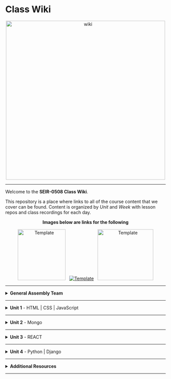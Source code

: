 # Class Wiki

<div align="center">
  <img src="https://i.imgur.com/WNe3NwE.png" alt="wiki" height="500">
</div>

___
Welcome to the <b>SEIR-0508 Class Wiki</b>.

This repository is a place where links to all of the course content that we cover can be found. Content is organized by <i>Unit</i> and <i>Week</i> with lesson repos and class recordings for each day.
<br>


<div align="center" display:"row">
<b>Images below are links for the following</b>



<a href="https://github.com/bmorataya3/Pull-Request-Template" target="_blank"><img src="https://i.imgur.com/WYBWzSth.png" alt="Template" height="160" width="150"></a> &nbsp; 
<a href="https://github.com/seir-/daily_js_challenges" target="_blank"><img src="https://i.imgur.com/W2YYUOPb.png" alt="Template"></a>  &nbsp; 
<a href="https://github.com/seir-123/cs_data_structures" target="_blank"><img src="https://i.imgur.com/Bq75otNm.png" alt="Template" height="160" width="175" ></a>
</div>



____
<details><summary><strong>General Assembly Team</strong></summary><p>



____

<div align="center">
  <img width="200px" src="https://i.imgur.com/xDwQZ7E.png" alt="jeremy">
  <h3>Jeremy Taubman</h3>
  <h4>Lead Instructor</h4>
  <p>My name is Jeremy Taubman, I live outside of Hartford and have been with GA since 2019. I will be the <b>Lead Instructor</b> for this immersive.</p>
  <p>Outside of programming, I enjoy music, cooking, and solving crossword puzzles. I love learning new things, building up projects with Javascript and Python, and can make some of the best Ramen you’ll ever have.</p>
  <span><a href="https://github.com/taubman33">GitHub</a> | <a href="https://www.linkedin.com/in/jeremy-taubman/">LinkedIn</a></span>
  <br>
</div>

____

<div align="center">
  <img width="200px" src="https://i.imgur.com/TkTJmAs.png" alt="brittany">
  <h3>Brittany Morataya</h3>
  <h4>Senior Instructional Associate</h4>
  <p>My name is Brittany and I will be your <b>Instructor Associate (IA)</b>. I will be here as added support through your journey of becoming a software engineer.</p>
  <p>As a GA graduate, I have been in your shoes and understand what it takes to get through such a course. As for my experience, with a focus in front-end design, I freelanced for multiple clients implementing skills from previous experience with managing teams, data collection, and communication to provide a positive and open space for colleagues and clients. This will be my second cohort as an IA and I am excited to guide and help shape your minds.</p>
  <span><a href="https://github.com/bmorataya3">GitHub</a> | <a href="https://www.linkedin.com/in/brittany-morataya/">LinkedIn</a></span>
  <br>
</div>

____

<div align="center">
  <img width="200px" src="https://i.imgur.com/Inhk8OE.jpeg" alt="tiffany">
  <h3>Tiffany Pereira</h3>
  <h4>Instructional Associate</h4>
  <p>My name is Tiffany, I live in Boston and I will be one of your <b>Instructor Associates (IA)</b>. Having completed GA in May, I understand the challenges that come with learning these new languages and concepts. </p>
  <p>During my time in the course I discovered my interest in backend programming and languages such as SQL and python. Besides programming I enjoy finding new TV shows to binge watch, traveling, and photography. I look forward to helping you all have the best learning experience and dive into the world of Tech!</p>
  <span><a href="https://github.com/tiffpereira">GitHub</a> | <a href="https://www.linkedin.com/in/tiffanympereira/">LinkedIn</a></span>
  <br>
</div>

____

<div align="center">
  <h3>Jordan Bank</h3>
  <h4>Instructional Associate</h4>

<p>I'm a software developer, digital artist, and photographer from New York. I'm also a Software Engineering Alum and I'm excited to help new students find their footing. I usually spend my free time cooking, trying new restaurants, or watching the Knicks lose.</p>

____


<li><details><summary><strong>Teaching Assistants</strong></summary><p>

<p>TAs will lead nightly study and debugging sessions that are <b>highly recommended</b> to attend.</p>

<div align="center">
  <img width="200px" src="https://i.imgur.com/a5jjxUf.jpg" alt="kristina">
  <h3>Kristina Vanbergen-DeSilva</h3>
  <h4>Teaching Assistant</h4>
  <p>My name is Kristina and I will be one of your Teaching Assistants. I am a recent GA grad from New York, interested in full-stack development and experienced with React/Vue on the front-end & SQL on the backend, Before becoming a developer, I worked for several years teaching children as a nanny, and teaching volunteers at a non-profit organization. Very excited to bring that experience to GA and welcome a new cohort of future software engineers!</p>
  <span><a href="https://github.com/kavdesilva">GitHub</a>  | <a href="https://www.linkedin.com/in/kristina-vanbergen-desilva/">LinkedIn</a></span>
  <br>
</div>

____



<div align="center">
  <img width="200px" src="https://i.imgur.com/dH5Pznf.png" alt="default">
  <h3>Tylus Dawkins</h3>
  <h4>Teaching Assistant</h4>
  <!--   <p>Hello everyone, I am a default placeholder for an instructors introduction paragraph. This instructor's role will be to be a faceless representation of what an instructor might be, but nothing more. They will lead no lessons, they will offer no help, they will father no sons. They are void.</p>
  <p>I am nothing but a filler for where an instructor might put their personal brand statement! I just sit here and fill space so that the developer can see what it might look like when an instructor has actually provided them with their intro. I have no purpose beyond that and my existence is meaningless!</p> -->
  <!--   <span><a href="https://github.com/">GitHub</a> | <a href="https://linkedin.com/">LinkedIn</a></span> -->
  <br>
</div>


____

</p></details></li>

<li><details><summary><strong>Student Success</strong></summary><p>

<p>This teams job is to ensure your success <i>during</i> the immersive. Any administrative, financial, or interpersonal questions can be directed to them.</p>

____

<div align="center">
  <h3>Alyx Warner</h3>
  <h4>Student Success Specialist</h4>
  <br>
</div>


____

</p></details></li>



____
<details><summary><strong>Class Policies</strong></summary><p>

Below, you will find Class Policies and Requirements as laid out in Orientation and conveyed by the Instructional Team.  We compile them here for your reference and review.

</p>

<ul type="none">

<li><details><summary><strong>Code of Conduct</strong></summary><p>

<ul>
  <li>Foster a productive classroom environment.</li>
  <li>Treat others with respect and dignity.</li>
  <li>Remember that everyone is coming at this with a different background.</li>
  <li>Professionalism in all methods of communication, both in-person <i>and</i> online.
    <ul>
      <li>Slack is an extension of our on-campus community. We ask that you remain courteous, respectful, and professional while engaging on Slack.</li>
    </ul>
  </li>
  <li><b>Zero tolerance for plagiarism and cheating.</b></li>
</ul>

</p></details></li>

<li><details><summary><strong>Deliverable Submission Requirements</strong></summary><p>

<ul>
  <li>Deliverables must be submitted following the <a href="https://github.com/SEIR-123/template_pull_request">PR Guidelines</a>.</li>
  <li>Students must meet deliverable requirements for the submission to be marked as "Complete".</li>
  <li>Deliverables are <i>always</i> due the following class day at the beginning of class, unless otherwise stated.</li>
  <li>There is a grace period for re-submission or late submission.  All re-submits/late submits are due the <b>Monday following the week of assignment</b>.
    <ul>
      <li>Deliverables assigned on Fridays <b>do not</b> have a re-submit <i>or</i> late submit grace period.</li>
      <li>Deliverables submitted <i>after</i> the grace period <b>will not</b> be graded or accepted and will be marked as "Incomplete".</li>
    </ul>
  </li>
</ul>

</p></details></li>

<li><details><summary><strong>Graduation Requirements</strong></summary><p>

<ul>
  <li>Meet Project Requirements.
    <ul><li>Satisfactorily complete and present a project for <i>each</i> of the <b>4</b> units.</li></ul>
  </li>
  <li>Submit and complete a <i>minimum</i> of <b>80%</b> of deliverables (labs, homework, etc.).</li>
  <li>Adhere to attendance policy.
    <ul>
      <li>Students are allowed <b>3</b> absences over the <i>entire</i> course.</li>
      <li><b>3</b> tardies or early departures equals <b>1</b> absence.</li>
      <li>Tardy policy <i>includes</i> Outcomes participation.</li>
    </ul>
  </li>
</ul>

</p></details></li>

<li><details><summary><strong>A Note on Plagiarism</strong></summary><p>

<ul>
  <li>Plagiarism is a serious offense and grounds for immediate withdrawal.</li>
  <li>You are encouraged to ask others, including students, instructors, and sites like <i>Stack Overflow</i> for help. However, it is <b><i>not acceptable to copy</i></b> another persons code and submit it as your own. More importantly, it is detrimental to your own learning and growth.</li>
  <li>Small snippets of code that solve small problems taken from sites like <i>Stack Overflow</i> are generally an exception to this rule. If you aren't sure, it is your responsibility to <b><i>ask your instructor</i></b>. To be on the safe side, we ask that you credit the person/resource you got the code from in a comment, and let an instructor take a look at it.</li>
</ul>

</p></details></li>

Observed Holidays

<p>
The following dates are observed Holidays for this immersive.  There will be no class days on or within any of the date ranges listed below.  These will not decrease the overall length of the immersive, but add on additional replacement days to the end to fulfill the 12 weeks. If you have any questions regarding Holidays, or have a special circumstance, please don't hesitate to reach out to your instructional team.
</p>

| Holiday | Date(s) |
|:---:|:---:|
| Memorial Day | May 29, 2023 |
| Juneteenth | June 19, 2023 |
| Independence Day | July 4, 2023 |


</details>
____

# Class Schedule

### Unit 1 - 
	Week 1 - HTML, CSS, JS, DOM Manipulation
	Week 2 - JS Higher Order Functions, OOP, API calls + Axios
	Week 3 - Project 1 (API Call / JS Game)

### Unit 2 - 
	Week 4 - React Basics, React Hooks
	Week 5 - React Hooks, Router, Axios and API calls
	Week 6 - Project 2 (React Axios)

### Unit 3 -
	Week 7 - Mongo, Mongoose, Express
	Week 8 - Mongoose with Express, React + Auth with JWT
	Week 9 - Group MERN Stack Project

### Unit 4 -
	  Week 10 - Python, Django
	  Week 11 - Django Auth, Group Hackathon
	  Week 12 - Capstone Project  


</p></details></li>

____

<details><summary><strong>Unit 1</strong> - HTML | CSS | JavaScript</summary><p>

<ul type="none">

  <li><details><summary><strong>Week 1</strong></summary><p>

  <p>
  In Week 1, we review the fundamental concepts of <b>HTML</b>, <b>CSS</b>, and <b>JavaScript</b> along with introducing <b>git</b> workflow, <b>terminal</b> commands, and writing professional <b>markdown</b> files. We also learn about the <b>JavaScript DOM</b> and how to use <b>events</b> to affect it.
  </p>

  | Monday | Tuesday | Wednesday | Thursday | Friday |
  |:---:|:---:|:---:|:---:|:---:|
  | Introductions| [JS Intro- Datatypes](https://github.com/SEIR-0508/u1_js_intro_datatypes/blob/main/README.md) | [HTML](https://github.com/SEIR-0508/u1_HTML_intro)  |  [Array Iterators](https://github.com/SEIR-0508/u1_array_iterators) | [DOM Events](https://github.com/SEIR-0508/u1_lesson_js_dom_events)
  | [CLI Intro](https://github.com/SEIR-0508/u1_CLI_intro)  | [Control Flow](https://github.com/SEIR-0508/u1_js_control_flow/blob/main/README.md) | [Grumpy Cat](https://github.com/SEIR-0508/u1_lab_grumpy_cat_resume)| [JS Objects](https://github.com/SEIR-0508/u1_lesson_js_objects/blob/main/README.md) | [Color Switcher](https://github.com/SEIR-0508/u1_lab_dom_color_switcher)
  |  [InstallFest](https://github.com/SEIR-0508/u1_Installfest) | [Arrays](https://github.com/SEIR-0508/u1_js_arrays/blob/main/README.md) | [CSS](https://github.com/SEIR-0508/u1_CSS_intro) | [Jurassic Objects Lab](https://github.com/SEIR-0508/u1_lab_jurassic_objects/blob/main/README.md) | [JS Dots Game Lab](https://github.com/SEIR-0508/u1_lab_dom_dots)| 
  |  [Git](https://github.com/SEIR-0508/u1_lesson_git_intro)| [Functions and Scopes](https://github.com/SEIR-0508/u1_js_functions_and_scope/blob/main/README.md) | [Resume](https://github.com/SEIR-0508/u1_lab_personal_resume)  | [CodeWars Challenges](https://github.com/seir-123/u1_hw_codewars_challenges) | [Connect Four](https://github.com/SEIR-0508/u1_hw_Connect_four/blob/main/README.md)  | |
  | [Command Line Practice](https://github.com/SEIR-0508/u1_hw_star_wars-1/blob/main/README.md)  | [Data Types Practice](https://github.com/SEIR-0508/U1_data_types_practice) | [Flexbox](https://github.com/SEIR-0508/u1_CSS_Flex_and_Grid)  | OUTCOMES  | [Tic Tac Toe](https://github.com/SEIR-0508/u1_hw_tic_tac_toe)  |
  |  | [Functions Lab](https://github.com/SEIR-0508/u1_functions_lab/blob/main/README.md)  | [CFashion Blog](https://github.com/SEIR-0508/u1_HW_Fashion-Blog/blob/master/README.md) | | |

  <ul type="none">

  <li><details><summary>Class Recordings</summary><p>

  | Monday | Tuesday | Wednesday | Thursday | Friday |
  |:---:|:---:|:---:|:---:|:---:|
  | [Recording](https://generalassembly.zoom.us/rec/share/cXCwgaBgDJzzbD7ckmtSGqL9s41lgxv0ZTadqR6YAEOd6QlNV1xcMzNZtFIYgAjn.4t63kGbrhm4_6G-S)| [Recording](https://generalassembly.zoom.us/rec/share/UeS-l2phdONpTgDa2TSh7ZQhCf2ACJF_ZOfbQG0YYeUG0U1-XJTZx43JL1pE1cDU.rS7NcGhDCKvZjTYD)|[Recording](https://generalassembly.zoom.us/rec/share/owoz3aw8q-Wqz-9_fuFJ8_JQ0ty2TQUEggSphKZwgqaviYrUIFBPGSZNfN1VSZ1L.UanCOUlPqhQQ06TF)| [Recording](https://generalassembly.zoom.us/rec/share/F2Jobm0OhNe1F3N74PUdtu8_DwqEcxi8TeFSTZwy1iqzojTkkboc-9yamy5sNqYP.rlMIAnWuC8Aa6lJq)| [Recording](https://generalassembly.zoom.us/rec/share/GuA3vOHIkhAAVx1c5MB-v6Oy0_S0YYNgnAOQvIvt2oMG8gk5p-Oq91pm1L6IAKc.QVADiqRrugl8yVAW)|
  | Passcode: `Ey&FZ9+$`  | Passcode: `=zE5afAV` | Passcode: `8Z+qq495` | Passcode: `9?C*.rA=` | Passcode: `Jshwa91%` |

  </p></details></li>

  </ul>

  ___
  </p></details></li>

  <li><details><summary><strong>Week 2</strong></summary><p>

  <p>
  In Week 2, we practice more <b>DOM Manipulation</b> and are introduced to <b>Daily JavaScript Challenges</b> and basic algorithmic problem solving. We learn about <b>ES6</b> syntax along with <b>Higher Order Functions</b> and <b>Object Oriented Programming</b> in JavaScript. At the end of the week, we learn how to call on external data sources with <b>APIs</b>.
  </p>

 
| Monday | Tuesday | Wednesday | Thursday | Friday |
  |:---:|:---:|:---:|:---:|:---:|
  |  [JS Objects](https://github.com/SEIR-0508/u1_lesson_js_objects/blob/main/README.md) | Wireframing | Trello Intro| [ES6 Syntax](https://github.com/SEIR-0508/u1_lesson_ES6) | Project Week Starts|
|[Jurassic Object Lab](https://github.com/SEIR-0508/u1_lab_jurassic_objects/blob/main/README.md)|  [Intro to API's](https://github.com/SEIR-0508/u1_pokemon-api-lab/blob/main/README.md)   |  [Jquery](https://github.com/SEIR-0508/u1_lesson_jquery_intro/blob/main/README.md) |  [Testing](https://github.com/SEIR-0508/u1_lesson_testing) |  ||
  |Classes  | [Poke'mon Lab](https://github.com/SEIR-0508/u1_pokemon-api-lab/blob/main/README.md)  |  [Jquery Lab](https://github.com/SEIR-0508/u1_lab_jquery/blob/main/README.md)  | [Testing Lab](https://github.com/SEIR-0508/u1_lab_testing)|  |  
  | This |  |[Weather API Lab](https://github.com/SEIR-0508/u1_lab_weather-api/blob/main/README.md)|  Promot 1|  |
  |  |  |  | OUTCOMES |  | 

 <ul type="none">



 <li><details><summary>Class Recordings</summary><p>


| Monday | Tuesday | Wednesday | Thursday | Friday |
 |:---:|:---:|:---:|:---:|:---:|
 | [Recording](https://generalassembly.zoom.us/rec/share/36-EmP0o8-UQrF7SAdsaFAOs7UpR8m4Map5VXWNfw0GS8K_yEQXGpAXFyruck62m.8rHZioCE1KahfWm8)|[Recording](https://generalassembly.zoom.us/rec/share/bgOTD3jQah4BbZAEIoQ4gaCoKI--lxgHwhwh4qI-JPK4MWZxm_VPbtcZxz50kdTn.xtxhzR5uOKKCMsDE) | [Recording](https://generalassembly.zoom.us/rec/share/b9ooIOlAhKVHM2jQppciRl20FgM4fTqG3Sldi0MjN49-jorg8MXp7-47Fsz7o859.BEGDjHdQUArBolce) |  [Recording](https://generalassembly.zoom.us/rec/share/LyKIE0vZ8St_sLLLqV37tpkHhY2kmcTlQ-TvfVVlEtS6WTQYmv9KVpfi17clgXw.TD3d0UioahdG5TLx) | [Recording](https://generalassembly.zoom.us/rec/share/zoy5HFlJ8MOSdG1krRONM7ommZhyZ_SxLT3BQv12ftzDVFH8yk3NKPDRf_L1n1eG.orTPm2r5CfgIQ6ED)|
 | Passcode:`c8vU$HYi`  | Passcode:`e.^W9S^Z`| Passcode:`&1^L#24E` | Passcode: `.n6R7^8b` | Passcode: `=Puagn8W` |  

 </p></details></li>
 
  </ul>

  </p></details></li>

</p></details>
  

___
   
   
<details><summary><strong>Unit 2</strong> - Mongo </summary><p>

<ul type="none">

  <li><details><summary><strong>Week 4</strong></summary><p>

   <p>
     In Week 4, we learn all about <b>Mongo</b> with <b>Express</b>. We learn the concepts of <b>associations</b>, <b>data</b>, and about <b>routes & conteollers</b>. 
  </p>


| Monday | Tuesday | Wednesday | Thursday | Friday |
  |:---:|:---:|:---:|:---:|:---:|
  | Holiday | [Mongo Command](https://github.com/SEIR-0508/u2_lesson_mongoDB/blob/main/README.md) | [Mongoose Data](https://github.com/SEIR-0508/u2_lesson_mongoose_data_model-1)  |  [Express Full Stack Demo](https://github.com/SEIR-0508/express_full_stack_demo) |[ERD](https://github.com/SEIR-0508/u2_lesson_ERD)|
  | [Mongo Install](https://github.com/SEIR-0508/u2_lesson_mongo_install/blob/main/README.md)| [Mongo lab](https://github.com/SEIR-0508/u2_lab_mongoDB_sneakers/tree/main) | [Mongoose Associations](https://github.com/SEIR-0508/u2_lesson_mongoose_associations/tree/main) | [Express Intro](https://github.com/SEIR-0508/u2_express_intro_and_middleware/tree/main)|[Express Controller](https://github.com/SEIR-0508/u3_lesson_express_controllers/blob/main/README.md)  |
  | [FullStack Development](https://github.com/SEIR-0508/u2_full_stack_development/blob/main/README.md) | [Node Readalong](https://github.com/SEIR-0508/u2_lesson_node_js/blob/main/README.md) | [Mongoose Lab](https://github.com/SEIR-0508/u2_mongoose_lab/blob/main/README.md) | [Express Routes](https://github.com/SEIR-0508/u3_lesson_express_routing/blob/main/README.md) | [Mongoose w/Express](https://github.com/SEIR-0508/u2_lesson_mongoose_express) |
  |[Atlas Set up](https://github.com/SEIR-0508/u2_mongo_atlas_setup/blob/main/README.md)   | [Mongo Burgers](https://github.com/SEIR-0508/u2_hw_mongo_burgers) | [Promises](https://github.com/SEIR-0508/u2_lesson_promises/blob/main/README.md) | [Express Fruits](https://github.com/SEIR-0508/express_fruits/blob/main/readme.md)  |  [Mongoose Plants](https://github.com/SEIR-0508/u2_hw_mongoose_plants/blob/main/README.md)|
  |  ||  | Outcomes |  |
  |  | |  |  |  |

<ul type="none">

 

  <li><details><summary>Class Recordings</summary><p>

| Monday | Tuesday | Wednesday | Thursday | Friday |
  |:---:|:---:|:---:|:---:|:---:|
  | [No Recording]() | [Recording](https://generalassembly.zoom.us/rec/share/QDSbVKFh1S0NPhGoYoTgVGM1Pk30_T-IhVl7l4KSd5RpOYLV0CvSPsmE3HOS7lTG.f39Kz2tWMj1Vq0Mvralassembly.zoom.us/rec/share/xhbmONFGRS43yc6jbzRapBE1iW9LgCTOP-Eunn0LPqCKBnUhANKkAQ_om1zInjtT.P3TB9mMQ4zk_4Ewe) | [Recording](https://generalassembly.zoom.us/rec/share/XPkYH5jA3R5uM7G4v8UXBweNYk5LY2mc9MxShpc8wTJB8VXYOKlThEQhnqrwxiDH.yao5q7PtSSTw7Phs) | [Recording](https://generalassembly.zoom.us/rec/share/rJmZQocOTZK_47afMVCMa9sDuiei8ihDyd1y01SCyvVuGc1l642M-2PPnkegF3Iw.0yz73zjeuDZMaEYI) | [Recording](https://generalassembly.zoom.us/rec/share/FHdUHA41DU-agh6RgXKDbZNSuOh5RSm0ATHHLM6NnflP0aU_E0ZuklPJhyDjTF54.iAHat7sJe0I858Iy) |
  | Passcode: `` | Passcode: `#R#TF$0s` | Passcode: `U?c6.2uq` | Passcode: `t1eh!1BT` | Passcode: `#$1ky1bx` | 

  </p></details></li>

  </ul>

  ___
  </p></details></li>

  <li><details><summary><strong>Week 5</strong></summary><p>

  <p>
  In Week 5 we continue to work with Express from scratch, Authorization and following it up with a full stackathon for practice
  </p>


 | Monday | Tuesday | Wednesday | Thursday | Friday |
  |:---:|:---:|:---:|:---:|:---:|
  | [Group Git](https://github.com/SEIR-0508/u2_lesson_group_git) | Heavy Review  | Stackathon day 2 | Stackathon day 3  | [Project 2](https://github.com/SEIR-0508/project2/blob/main/README.md) |
  | [Express fron Scratch](https://github.com/taubman33/u2_lab_express_api/blob/main/README.md) |  [Reg ex (optional)](https://github.com/SEIR-0508/u2_lesson_regEx_js/tree/main)| | Presentations   | |
  | |[OAuth (optional)](https://github.com/SEIR-0508/u2_lesson_oAuth) |   | [Project 2 setup](https://github.com/SEIR-0508/project2/blob/main/README.md) |  |
  |  | Stackaton Day 1 |  | OUTCOMES |  |
 


  <li><details><summary>Class Recordings </summary><p>

| Monday | Tuesday | Wednesday | Thursday | Friday |
  |:---:|:---:|:---:|:---:|:---:|
  | [Recording](https://generalassembly.zoom.us/rec/share/rpgppCB-VEov47lNWi_Ov-ZegO3AtzMtA3SmZohvbZ0nb7EUt0LzggdYMhRriuo2.CWe71a6eI9i0ymGe) | [Recording]() | [Recording]() | [Recording](https://generalassembly.zoom.us/rec/share/mw-P8GO_Q75a5H7DwXq_ConfsjIl2ZmwWDkpL2X8bqCAJhOVDuKIjdoIM_q_ADUj.nOZOVWyV0yqxa0fq) | [Recording]() |
  | Passcode: `.M7#y&Qz` | Passcode: `` | Passcode: `` | Passcode: `i$fQa%$6` | Passcode: `` | 
 
  </p></details></li>
  
  </ul>

  </p></details></li>

</p></details>

 


___
<details><summary><strong>Unit 3</strong> - REACT </summary><p>

<ul type="none">

  <li><details><summary><strong>Week 7</strong></summary><p>

  <p>
  In Week 7 we learn all about React and what an amazing JavaScript library it can be for developers. We learn the concepts of components, props, and about React Hooks and functional components. We learn about useState and how to use it to manage our state within our apps. We also get into how we can use useEffect to make axios calls in our React apps. Finally at the end of the week, we learn React Router, a powerful tool for navigating around our virtual DOM.
  </p>

 
  | Monday | Tuesday | Wednesday | Thursday | Friday |
  |:---:|:---:|:---:|:---:|:---:|
  | HOLIDAY | [Intro to React](https://github.com/SEIR-0508/u3_lesson_intro_to_react/blob/main/README.md) | [Component hierarchy Diagram](https://github.com/SEIR-0508/u3_lesson_component_hierarchy/blob/main/README.md) | [Portfolio](https://github.com/SEIR-0508/u3_react_portfolio_lab) | [Reat State](https://github.com/SEIR-0508/u3_lesson_state_and_hooks) |
  || [LOTR Lab](https://github.com/SEIR-0508/u3_lab_react_LOTR/blob/main/README.md) | [Mapping Components](https://github.com/SEIR-0508/u3_lesson_react_mapping_components-1) | OUTCOMES | [Likes Lab](https://github.com/SEIR-0508/u3_lab_likes) |
  | | [ Hello React](https://github.com/SEIR-0508/u3_hw_hello_react) |  [Mapping Lab](https://github.com/SEIR-0508/u3_lab_mapping_contacts/blob/main/README.md) |   | [React Forms](https://github.com/SEIR-0508/u3_react_forms/tree/main) |
  | |  | [React Router](https://github.com/SEIR-0508/u3_react_router_intro/blob/main/README.md) |  | [Groceries Lab](https://github.com/SEIR-0508/u3_lab_groceries) |
  |  |  | [Mapping Movies](https://github.com/SEIR-0508/u3_hw_movie_mapping) |  | [ATM Lab](https://github.com/SEIR-0508/u3_lab_react_ATM)|
|||| | [Password Validator](https://github.com/SEIR-0508/u3_lab_password_validator/blob/main/README.md)|
| | | | |


  <ul type="none">

 
 
 <li><details><summary>Class Recordings</summary><p>

| Monday | Tuesday | Wednesday | Thursday | Friday |
  |:---:|:---:|:---:|:---:|:---:|
  | [Recording]() | [Recording]() | [Recording]() | [Recording]() | [Recording]() |
  | Passcode: `` | Passcode: `` | Passcode: `` | Passcode: `` | Passcode: `` | 

  </p></details></li>



  <li><details><summary><strong>Week 8</strong></summary><p>

  <p>
  In Week 8, we continue to work with React Functional Components, learning about some amazing Hooks like useEffect and useContext, as well as two powerful libraries, Axios and the React Router
  </p>

 
  <!--| Monday | Tuesday | Wednesday | Thursday | Friday |
  |:---:|:---:|:---:|:---:|:---:|
  | [Router II](https://github.com/seir-123/u2_lesson_react_router) | [UseEffect](https://github.com/seir-123/u2_lesson_useEffect) | [useContext](https://github.com/seir-123/u2_lesson_useContext) | [Project 2 prompt](https://github.com/seir-123/project2_prompt/blob/main/README.md)  | Project Proposals |
  | [Router Lab](https://github.com/seir-123/u2_lab_react_router) | [Reat API](https://github.com/seir-123/u2_lesson_react_APIs) | [Context Lab](https://github.com/seir-123/u2_react_useContext_lab) |   |  React Review |
  | [Router Lab](https://github.com/seir-123/u2_lab_react_router) | [SWAPI Axios Lab](https://github.com/seir-123/u2_react_axios_lab)|  |  |Project Work|
  

  <ul type="none">

  <li><details><summary>Class Recordings</summary><p>

| Monday | Tuesday | Wednesday | Thursday | Friday |
  |:---:|:---:|:---:|:---:|:---:|
  | [Recording]() | [Recording]() | [Recording]() | [Recording]() |[Recording]()|
  | Passcode: `` | Passcode: `` | Passcode: `` | Passcode: ``  |  Passcode: `` | -->

 </p></details></li>
  
  </ul>

  </p></details></li>

</p></details>

 


___
<details><summary><strong>Unit 4</strong> -  Python | Django</summary><p>

<ul type="none">

  <li><details><summary><strong>Week 11</strong></summary><p>

  <p>
  In Week 11, we are introduced to <b>Python</b> and learn about <b>functions</b>, <b>control flow</b>, <b>loops</b>, and <b>dictionaries</b>. We continue with Python through the week by learning about <b>tuples</b> and <b>OOP</b>. We then get a quick intro to <b>Django</b> and how to set up <b>views</b>. 
  </p>

 
  <!-- | Monday | Tuesday | Wednesday | Thursday | Friday |
  |:---:|:---:|:---:|:---:|:---:|
  | [Intro to Python](https://github.com/SEIR-1003/u4_lesson_python_intro) | [Python Tuples Lab](https://github.com/SEIR-1003/u4_lab_python_tuple_exercise) | [Code War Challenges](https://github.com/SEIR-1003/u4_python_challenges/blob/main/README.md) | [Django Install](https://github.com/SEIR-1003/u4_lesson_django_intro) | [Django Serializer I](https://github.com/SEIR-1003/u4_lesson_django_REST_API) |
  | [Python Functions](https://github.com/SEIR-1003/u4_lesson_python_functions) | [Python OOP](https://github.com/SEIR-1003/u4_lesson_python_OOP) | OUTCOMES | [Djanjo Models]() | [Djanjo Serializer II](https://github.com/SEIR-1003/u4_django_serializers_ii) |
  | [Python Controll Flow](https://github.com/SEIR-1003/u4_lesson_python_control_flow) | [CSV Parser Lab](https://github.com/SEIR-1003/u4_lab_python_CSV_parser) |  | [Django Practice I](https://github.com/SEIR-1003/u4_lab_nostaldja) | [Django Practice II](https://github.com/SEIR-1003/u4_lab_django_REST_API) |
  |  |  |  |  |  |
  | [Python List & Loops](https://github.com/SEIR-1003/u4_lesson_python_lists_loops) | [Polyglot Workshop](https://github.com/SEIR-1003/u4_polyglot_challenge) |  |  |  |
  | [Python Dictionaries](https://github.com/SEIR-1003/u4_lesson_python_dictionaries)  |  |  |  | |
| [Python Tuples](https://github.com/SEI-R-6-21/u4_lesson_python_tuples)  |  |  |  | |
| [Python CYOA HW](https://github.com/SEIR-1003/u4_hw_python_adventure)  |  |  |  | |

   <ul type="none">

  <li><details><summary>Class Recordings</summary><p>

| Monday | Tuesday | Wednesday | Thursday | Friday |
  |:---:|:---:|:---:|:---:|:---:|
  | [Recording](https://generalassembly.zoom.us/rec/share/FXJpSSFSKiigCBNt4l6xyS5U4LQEHgk_SF0MLKslHGmqOS8lHKWSibwTHPycKESu.-N1_FaTz8Kdan4Fw) | [Recording](https://generalassembly.zoom.us/rec/share/tfw3k_muD72MaSzEFElOTWbF55FnXuq1yWZ8Nd7C6oa5UTBGeHpCBJwWsVOGB55L.5838VjUeCxebfwOr) | [Recording](https://generalassembly.zoom.us/rec/share/2ZJD4LNvD5GvuPPKQBRvR29qYRWWvo1LZt1_p3krRN_edzbO1vj-X8MWcOtjMSzn.Pt35N9_IUg1QNP52) | [Recording](https://generalassembly.zoom.us/rec/share/27yva2f5HJImQ8PjUypsmO-0-fPoqWrD0StB3BZkgiIV3r33marHxQSAlot9c6nd.mT_1KrME0qdDMT6R) | [Recording](https://generalassembly.zoom.us/rec/share/Mr2RSi68R1NiebudnySOyHgwIuqkeSRgwTRjDpuwrEt5HhENzl4FgiWv_0-SBw4.PsSADazrGSF5rMb9) |
  | Passcode: `b95S6X#.` | Passcode: `8@F6Fj+$` | Passcode: `7K3SkA.M` | Passcode: `iK4+M&rv` | Passcode: `G%Jv!5Wk` | -->

  </p></details></li>

  ___
 

  <li><details><summary><strong>Week 12</strong></summary><p>

  <p>
  In Week 12, we continue with Python by working in groups for A stackathon challenge. At the end of the week, we begin our <b>Capstone Project</b>!
  </p>


  <!--| Monday | Tuesday | Wednesday | Thursday | Friday |
  |:---:|:---:|:---:|:---:|:---:|
  | [Django Full Stackathon](https://github.com/SEIR-1003/u4_django_fullstack) | [Django Full Stackathon Cont...](https://github.com/SEIR-1003/u4_django_fullstack) | Full Stackathon Presentations | P4 Project Planning | Project Week |
  |  | | OUTCOMES |  | |
  

  <ul type="none">

  <li><details><summary>Class Recordings</summary><p>

  | Monday | Tuesday | Wednesday | Thursday | Friday |
  |:---:|:---:|:---:|:---:|:---:|
  | No Recording | [Recording](https://generalassembly.zoom.us/rec/share/Z-QyP2YXdGoYVH5FMKtMbkueON2HtJ2SytEz2Ce_lr800G4Wlzi87salpqgq7DYU.ojfLVjBIaC5Mhb5s) | [Recording](https://generalassembly.zoom.us/rec/share/v-EJn260ACoULVzTZYnC5MrsrWNzT3H8-ihTjpmu1VE7_tIQD1JnrTamIwxzOq0y.v5w4kZy7tNRdskwC) | No Recording | No Recording |
  |  | Passcode: `84QCh@=*` | Passcode: `i4h^LC%X` |  |  | -->

  </p></details></li>

  
  </p></details></li>

  

 
  </p></details></li>

  </ul>

  </p></details></li>

</p></details>

___

<details><summary><strong>Additional Resources</strong></summary><p>

Below is a list of additional resources that were hand-picked by your instructors. If you find that you don't have the time during the immersive, these resources will still help to solidify your understanding of key concepts after graduation.

  <ul type="none">
    
  <li><details><summary><strong>Tools</strong> - things to make you more efficient</summary><p>

  - [Rectangle](https://rectangleapp.com/)
  - [Magnet](https://apps.apple.com/us/app/magnet/id441258766?mt=12)
  - [Spectacle](https://www.spectacleapp.com/)
  - [Trello](https://trello.com/)
  - [Airtable](https://www.airtable.com/)
  - [Asana](https://asana.com/)
  - [Freehand](https://www.invisionapp.com/freehand)
  - [LucidChart](https://www.lucidchart.com/pages/)
  - [draw.io](https://app.diagrams.net/)
  - [Whimsical](https://whimsical.com/)
  - [Canva](https://www.canva.com/)
  - [Figma](https://www.figma.com/)
  
  </p></details></li>

  <li><details><summary><strong>Practice</strong> - sites to hone your skills</summary><p>

  - [Codeacademy](https://www.codecademy.com/catalog)
  - [freeCodeCamp](https://www.freecodecamp.org/learn/)
  - [Codewars](https://www.codewars.com)
  - [Udemy](https://www.udemy.com/)
  - [Programiz](https://www.programiz.com/)
  - [#JavaScript30](https://javascript30.com/)
  - [CSS Battle](https://cssbattle.dev/)
  - [CSS Diner](https://flukeout.github.io/)
  - [Flexbox Froggy](https://flexboxfroggy.com/)
  - [Grid Garden](https://cssgridgarden.com/)
  - [Flexbox Zombies](https://mastery.games/flexboxzombies/)
  - [Flexbox Defense](http://www.flexboxdefense.com/)
  - [Screeps](https://screeps.com/)
  - [UX Design Masterclass](https://uxdesignmasterclass.com/)
  
  </p></details></li>

  <li><details><summary><strong>Bookmarks</strong> - must-have resources</summary><p>
  
  - [W3Schools](https://www.w3schools.com/)
  - [CSS Tricks](https://css-tricks.com/)
  - [MDN Web Docs](https://developer.mozilla.org/en-US/)
  - [Stack Overflow](https://stackoverflow.com/)
  - [Eloquent JavaScript](https://eloquentjavascript.net/)
  
  </p></details></li>

  <li><details><summary><strong>Reading</strong> - helpful articles and topics</summary><p>

  - [10 Need-to-know Mac Terminal Commands](https://scotch.io/bar-talk/10-need-to-know-mac-terminal-commands)
  - [Rubber Duck Debugging](https://rubberduckdebugging.com/)
  - [Medium: What Is An API?](https://medium.com/free-code-camp/what-is-an-api-in-english-please-b880a3214a82)
  - [Medium: Higher Order Functions](https://medium.com/javascript-in-plain-english/4-must-know-higher-order-functions-in-javascript-411f85545881)
  - [Medium: Local Git Repos vs Remote Repos](https://medium.com/swlh/git-local-repo-and-github-remote-repo-eae1c948fbf5)
  - [Medium: Explaining API's](https://medium.com/javascript-in-plain-english/many-developers-struggle-with-explaining-apis-20a071d74596)
  - [Naming Conventions in Database Modeling](https://vertabelo.com/blog/naming-conventions-in-database-modeling/)
  - [JSON Web Tokens](https://jwt.io/introduction/)
  
  </p></details></li>

  <li><details><summary><strong>Documentation</strong> - commonly used tech docs</summary><p>

  - [MDN JavaScript Docs](https://developer.mozilla.org/en-US/docs/Web/JavaScript/Guide)
  - [W3Schools CSS Docs](https://www.w3schools.com/cssref/default.asp)
  - [React Docs](https://reactjs.org/docs/getting-started.html)
  - [Mongoose Docs](https://mongoosejs.com/)
  - [PostgreSQL](https://www.postgresql.org/docs/)
  - [Sequelize Docs](https://sequelize.org/docs/v6/)
  - [Python Docs](https://docs.python.org/3/)
  - [Django Docs](https://docs.djangoproject.com/en/4.0/)

  </p></details></li>

  <li><details><summary><strong>Cheatsheets</strong> - quick references</summary><p>

  - [Mac Terminal Commands Cheatsheet](https://www.makeuseof.com/tag/mac-terminal-commands-cheat-sheet/)
  - [OhMyZsh Cheatsheet](https://github.com/ohmyzsh/ohmyzsh/wiki/Cheatsheet)
  - [VSCode Keyboard Shortcut Cheatsheet](https://code.visualstudio.com/shortcuts/keyboard-shortcuts-macos.pdf)
  - [Markdown Cheatsheet](https://www.markdownguide.org/cheat-sheet/)
  - [JavaScript Cheatsheet](https://websitesetup.org/javascript-cheat-sheet/)
  - [ES6 Cheatsheet](https://devhints.io/es6)
  - [ERD Cheatsheet](https://drive.google.com/file/d/0B_spkK3eZiHmZTZhczVTaVZxUFU/view?resourcekey=0-pvJ1STXJ4xEpjqpFWQtUhg)
  - [iOS Resolutions](http://iosres.com/)
  - [Flexbox Playground](https://codepen.io/GAmarketing/pen/QWWJvLx)
  - [Layoutit!](https://grid.layoutit.com/)
  - [Named Colors & Hex Equivalents](https://css-tricks.com/snippets/css/named-colors-and-hex-equivalents/)
  - [Regex Cheatsheet](https://www.rexegg.com/regex-quickstart.html)
  
  </p></details></li>

  <li><details><summary><strong>Deployment</strong> - get your projects online</summary><p>

  - [Surge](https://surge.sh/)
  - [Heroku](https://www.heroku.com/)
  - [Netlify](https://www.netlify.com/)
  - [Vercel](https://vercel.com/)
  - [AWS](https://aws.amazon.com/codedeploy/)
  
  </p></details></li>

  <li><details><summary><strong>CSS Libraries</strong> - Use differet libraries to vamp up your apps</summary><p>

  - [Nostalgic](http://nostalgic-css.github.io/)
  - [Jdan](http://jdan.github.io/)
  - [Bootstrap](https://getbootstrap.com/)
  - [Kushagra](http://kushagra.dev/)
  - [Tachyons](http://tachyons.io/)
  - [Bulma](https://bulma.io/)
  - [Foundation](https://foundation.zurb.com/)
  - [Skeleton](http://getskeleton.com/)
  - [Groundwork](https://groundworkcss.github.io/)
  - [Victory Chart Visualizations](https://formidable.com/open-source/victory/)
  - [TailwindCSS](https://tailwindcss.com/)
  - [Material UI](https://mui.com/)
  - [Materialize](https://materializecss.com/)
  - [Semantic UI](https://semantic-ui.com/)
  - [React MD](https://mlaursen.github.io/react-md-v1-docs/#/)
  - [React Suite](https://rsuitejs.com/)
  - [React Rainbow](https://react-rainbow.io/)
  
  </p></details></li>

  <li><details><summary><strong>Animations, Images, Sounds, Fonts & Icons</strong> - Add fun CSS to your projects</summary><p>

  - [Animate Style](https://animate.style/) - animations
  - [CSS Wand](https://www.csswand.dev/) - animations
  - [Wah.css](http://www.joerezendes.com/projects/Woah.css/) - animations
  - [LottieFiles](https://lottiefiles.com/) - animations
  - [500+ icons](https://css.gg/) - icons
  - [Font Awesome](https://fontawesome.com/?from=io) - icons
  - [iconFinder](https://www.iconfinder.com/) - icons
  - [Google Fonts](https://fonts.google.com/) - fonts
  - [Font Joy](https://fontjoy.com/) - fonts
  - [WebFont Generator](https://www.fontsquirrel.com/tools/webfont-generator) - fonts
  - [CSS Gradient](https://cssgradient.io/) - gradients
  - [Trianglify](https://trianglify.io/) - poly backgrounds
  - [Unsplash](https://unsplash.com/) - images
  - [Pixabay](https://pixabay.com/) - images
  - [opengameart](https://opengameart.org/) - images
  - [imgur](https://imgur.com/) - images
  - [Itch](http://itch.io/) - images
  - [Zap Splat](http://zapsplat.com/) - sounds
  - [Open Game Art](https://opengameart.org/content/library-of-game-sounds) - sounds
  - [FreeSound.org](https://freesound.org/) - sounds
  
  </p></details></li>

  <li><details><summary><strong>Color Palletes</strong> - Color match or check out color schemes</summary><p>

  - [Color Hunt](https://colorhunt.co/)
  - [Flat UI Colors](https://flatuicolors.com/)
  - [Coolors](https://coolors.co/)
  - [Color palette Generator](https://www.canva.com/colors/color-palette-generator/)
  - [Happy Hues](https://www.happyhues.co/)
  - [Materialui](https://www.materialui.co/flatuicolors)
  - [Adobe Color](https://color.adobe.com/create/color-wheel)
  
  </p></details></li>
    
  <li><details><summary><strong>YouTube Channels</strong> - watch and learn</summary><p>

  - [Net Ninja](https://www.youtube.com/channel/UCW5YeuERMmlnqo4oq8vwUpg)
  - [Fireship](https://www.youtube.com/c/Fireship)
  - [Hussein Nasser](https://www.youtube.com/channel/UC_ML5xP23TOWKUcc-oAE_Eg)
  - [Programming with Mosh](https://www.youtube.com/user/programmingwithmosh)
  - [GitHub Training & Guides](https://www.youtube.com/githubguides)
  - [Web Dev Simplified](https://www.youtube.com/channel/UCFbNIlppjAuEX4znoulh0Cw)
  
  </p></details></li>

</p></details>

___
